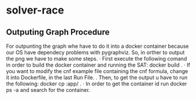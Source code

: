 # solver-race
## Outputing Graph Procedure
For outpunting the graph whe have to do it into a docker container because our OS have dependecy problems with pygraphviz. So, in orther to output the png we have to make some steps.
· First execute the following comand in order to build the docker container and running the SAT: docker build .
· If you want to modify the cnf example file containing the cnf formula, change it into Dockerfile, in the last Run File.
. Then, to get the output u have to run the following: docker cp <containerId>:app/<nameOfFile> .
· In order to get the container id run docker ps -a and search for the container.